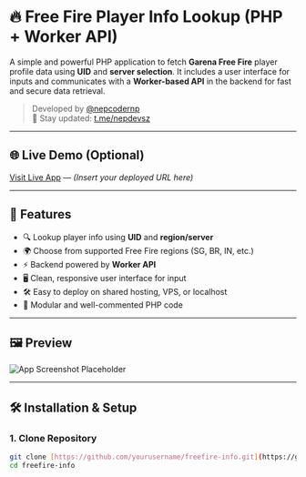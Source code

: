 # 🔥 Free Fire Player Info Lookup (PHP + Worker API)

A simple and powerful PHP application to fetch **Garena Free Fire** player profile data using **UID** and **server selection**. It includes a user interface for inputs and communicates with a **Worker-based API** in the backend for fast and secure data retrieval.

> Developed by [@nepcodernp](https://github.com/nepcodernp)  
> 📢 Stay updated: [t.me/nepdevsz](https://t.me/nepdevsz)

---

## 🌐 Live Demo (Optional)

[Visit Live App](freefireinfo.wt.cs) — *(Insert your deployed URL here)*

---

## 🎯 Features

- 🔍 Lookup player info using **UID** and **region/server**
- 🌍 Choose from supported Free Fire regions (SG, BR, IN, etc.)
- ⚡ Backend powered by **Worker API**
- 🖥️ Clean, responsive user interface for input
- 🛠️ Easy to deploy on shared hosting, VPS, or localhost
- 🧩 Modular and well-commented PHP code

---

## 🖼️ Preview

![App Screenshot Placeholder](https://i.ibb.co/TxKRxZ0q/image.png)

---

## 🛠️ Installation & Setup

### 1. Clone Repository

```bash
git clone [https://github.com/yourusername/freefire-info.git](https://github.com/Nepcoder-coder/freefireinfo)
cd freefire-info
